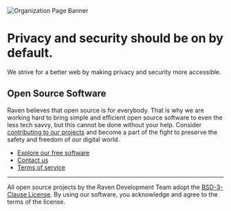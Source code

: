 ![Organization Page Banner](#)

# Privacy and security should be on by default.

We strive for a better web by making privacy and security more accessible.


## Open Source Software

Raven believes that open source is for everybody. That is why we are working hard to bring simple and efficient open source software to even the less tech savvy, but this cannot be done without your help. Consider [contributing to our projects](https://github.com/orgs/ravendevteam/repositories) and become a part of the fight to preserve the safety and freedom of our digital world.

* [Explore our free software](https://ravendevteam.org/software)
* [Contact us](https://ravendevteam.org/contact/)
* [Terms of service](https://ravendevteam.org/terms/)   

----

All open source projects by the Raven Development Team adopt the [BSD-3-Clause License](https://ravendevteam.org/files/BSD-3-Clause.txt). By using our software, you acknowledge and agree to the terms of the license.